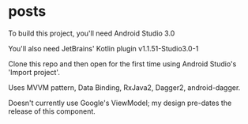 # posts

To build this project, you'll need Android Studio 3.0


You'll also need  JetBrains' Kotlin plugin v1.1.51-Studio3.0-1


Clone this repo and then open for the first time using Android Studio's 'Import project'.


Uses MVVM pattern, Data Binding, RxJava2, Dagger2, android-dagger.

Doesn't currently use Google's ViewModel; my design pre-dates the release of this component. 
